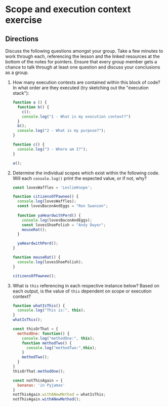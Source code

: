 # Scope and execution context exercise
  
## Directions

Discuss the following questions amongst your group. Take a few minutes to work through each, referencing the lesson and the linked resources at the bottom of the notes for pointers. Ensure that every group member gets a chance to talk through at least one question and discuss your conclusions as a group.

1. How many execution contexts are contained within this block of code? In what order are they executed (try sketching out the "execution stack"):

    ```js
    function a () {
      function b() {
        c(); 
        console.log("1 - What is my execution context?")
      }  
      b();
      console.log("2 - What is my purpose?");
    }

    function c() {
      console.log("3 - Where am I?"); 
    }

    a();
    ```

2. Determine the individual scopes which exist within the following code. Will each `console.log()` print the expected value, or if not, why?

    ```js
    const lovesWaffles = 'LeslieKnope';

    function citizensOfPawnee() {
      console.log(lovesWaffles);
      const lovesBaconAndEggs = "Ron Swanson";
      
      function yaHeardwithPerd() {
        console.log(lovesBaconAndEggs); 
        const lovesShoePolish = "Andy Dwyer";
        mouseRat(); 
      } 

      yaHeardwithPerd();
    }

    function mouseRat() {
      console.log(lovesShoePolish); 
    }

    citizensOfPawnee();
    ```

3. What is `this` referencing in each respective instance below? Based on each output, is the value of `this` dependent on scope or execution context? 

    ```js
    function whatIsThis() {
      console.log("This is:", this); 
    }
    whatIsThis();

    const thisOrThat = {
      methodOne: function() {
        console.log("methodOne:", this); 
        function methodTwo() {
          console.log("methodTwo:",this); 
        }
        methodTwo();
      }
    }
    thisOrThat.methodOne();

    const notThisAgain = {
      bananas: 'in Pyjamas'
    }
    notThisAgain.withANewMethod = whatIsThis;
    notThisAgain.withANewMethod();
    ```
